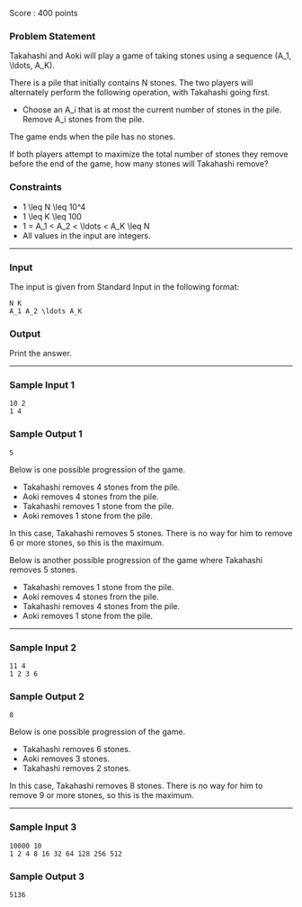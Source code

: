 Score : 400 points

### Problem Statement

Takahashi and Aoki will play a game of taking stones using a sequence (A\_1, \ldots, A\_K).

There is a pile that initially contains N stones. The two players will alternately perform the following operation, with Takahashi going first.

* Choose an A\_i that is at most the current number of stones in the pile. Remove A\_i stones from the pile.

The game ends when the pile has no stones.

If both players attempt to maximize the total number of stones they remove before the end of the game, how many stones will Takahashi remove?

### Constraints

* 1 \leq N \leq 10^4
* 1 \leq K \leq 100
* 1 = A\_1 < A\_2 < \ldots < A\_K \leq N
* All values in the input are integers.

---

### Input

The input is given from Standard Input in the following format:

```
N K
A_1 A_2 \ldots A_K
```

### Output

Print the answer.

---

### Sample Input 1

```
10 2
1 4
```

### Sample Output 1

```
5
```

Below is one possible progression of the game.

* Takahashi removes 4 stones from the pile.
* Aoki removes 4 stones from the pile.
* Takahashi removes 1 stone from the pile.
* Aoki removes 1 stone from the pile.

In this case, Takahashi removes 5 stones. There is no way for him to remove 6 or more stones, so this is the maximum.

Below is another possible progression of the game where Takahashi removes 5 stones.

* Takahashi removes 1 stone from the pile.
* Aoki removes 4 stones from the pile.
* Takahashi removes 4 stones from the pile.
* Aoki removes 1 stone from the pile.

---

### Sample Input 2

```
11 4
1 2 3 6
```

### Sample Output 2

```
8
```

Below is one possible progression of the game.

* Takahashi removes 6 stones.
* Aoki removes 3 stones.
* Takahashi removes 2 stones.

In this case, Takahashi removes 8 stones. There is no way for him to remove 9 or more stones, so this is the maximum.

---

### Sample Input 3

```
10000 10
1 2 4 8 16 32 64 128 256 512
```

### Sample Output 3

```
5136
```